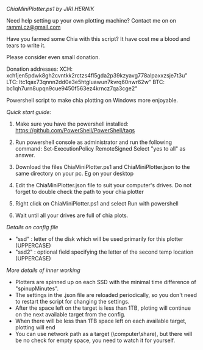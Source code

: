 *ChiaMiniPlotter.ps1  by  JIRI HERNIK*

Need help setting up your own plotting machine?
    Contact me on on rammi.cz@gmail.com        

Have you farmed some Chia with this script?
It have cost me a blood and tears to write it. 

Please consider even small donation.

Donation addresses:
XCH: xch1jen5pdwk8gh2cvntkk2rctzs4fl5gda2p39kzyavg778alpaxxzsje7t3u" 
LTC: ltc1qax73qnnn2dd0e3e5htgluawun7kvrq60nwr62w"
BTC: bc1qh7urn8upqn9cue9450f563ez4krncz7qa3cge2"

Powershell script to make chia plotting on Windows more enjoyable.

*Quick start guide:*

1. Make sure you have the powershell installed:
https://github.com/PowerShell/PowerShell/tags

2. Run powershell console as administrator and run the following command:
    Set-ExecutionPolicy RemoteSigned
    Select "yes to all" as answer.

3. Download the files ChiaMiniPlotter.ps1 and ChiaMiniPlotter.json to the same directory on your pc.
    Eg on your desktop

4. Edit the ChiaMiniPlotter.json file to suit your computer's drives. Do not forget to double check the path to your chia plotter

5. Right click on ChiaMiniPlotter.ps1 and select Run with powershell

6. Wait until all your drives are full of chia plots.


*Details on config file*
 - "ssd" : letter of the disk which will be used primarily for this plotter (UPPERCASE)
 - "ssd2" : optional field specifying the letter of the second temp location (UPPERCASE)

*More details of inner working*
 - Plotters are spinned up on each SSD with the minimal time difference of "spinupMinutes".
 - The settings in the .json file are reloaded periodically, so you don't need to restart the script for changing the settings.
 - After the space left on the target is less than 1TB, ploting will continue on the next available target from the config.
 - When there will be less than 1TB space left on each available target, plotting will end
 - You can use network path as a target (\\computer\share), but there will be no check for empty space, you need to watch it for yourself.
